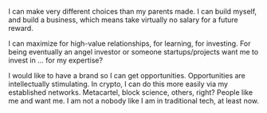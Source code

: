 I can make very different choices than my parents made. I can  build myself, and build a business, which means take virtually no salary for a future reward. 

I can maximize for high-value relationships, for learning, for investing. For being eventually an angel investor or someone startups/projects want me to invest in ... for my expertise? 

I would like to have a brand so I can get opportunities. Opportunities are intellectually stimulating. In crypto, I can do this more easily via my established networks. Metacartel, block science, others, right? People like me and want me. I am not a nobody like I am in traditional tech, at least now. 